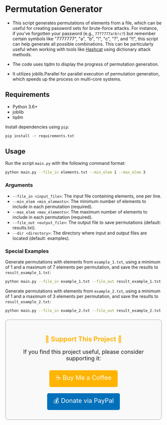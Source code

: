 
# Permutation Generator

- This script generates permutations of elements from a file, which can be useful for creating password sets for brute-force attacks. 
  For instance, if you've forgotten your password (e.g., `7777777a!b!c?`) but remember certain symbols like "7777777", "a", "b", "!", "c", "?", and "!!", 
  this script can help generate all possible combinations. 
  This can be particularly useful when working with tools like [Hashcat](https://hashcat.net/wiki/) using dictionary attack methods.

- The code uses tqdm to display the progress of permutation generation.
- It utilizes joblib.Parallel for parallel execution of permutation generation, which speeds up the process on multi-core systems.

## Requirements

- Python 3.6+
- joblib
- tqdm

Install dependencies using `pip`:

```bash
pip install -r requirements.txt
```

## Usage

Run the script `main.py` with the following command format:

```bash
python main.py --file_in elements.txt --min_elem 1 --max_elem 3
```

### Arguments

- `--file_in <input_file>`: The input file containing elements, one per line.
- `--min_elem <min_elements>`: The minimum number of elements to include in each permutation (required).
- `--max_elem <max_elements>`: The maximum number of elements to include in each permutation (required).
- `--file_out <output_file>`: The output file to save permutations (default: results.txt).
- `--dir <directory>`: The directory where input and output files are located (default: examples).

### Special Examples

Generate permutations with elements from `example_1.txt`, using a minimum of 1 and a maximum of 7 elements per permutation, and save the results to `result_example_1.txt`:

```bash
python main.py --file_in example_1.txt --file_out result_example_1.txt --min_elem 1 --max_elem 7
```

Generate permutations with elements from `example_2.txt`, using a minimum of 1 and a maximum of 3 elements per permutation, and save the results to `result_example_2.txt`:

```bash
python main.py --file_in example_2.txt --file_out result_example_2.txt --min_elem 1 --max_elem 3
```
<div style="text-align: center; margin: 20px 0; padding: 20px; background-color: #f9f9f9; border: 2px solid #ccc; border-radius: 10px;">
  <h2 style="color: #ffb400;">👻 Support This Project 👻</h2>
  <p style="font-size: 18px;">If you find this project useful, please consider supporting it:</p>
  <a href="https://buymeacoffee.com/777casper777" target="_blank" style="display: inline-block; padding: 10px 20px; margin: 10px 0; font-size: 20px; color: white; background-color: #ffb400; text-decoration: none; border-radius: 5px;">☕ Buy Me a Coffee</a>
  <br>
  <a href="https://www.paypal.com/ncp/payment/5CTH5JXASWEBJ" target="_blank" style="display: inline-block; padding: 10px 20px; margin: 10px 0; font-size: 20px; color: white; background-color: #0070ba; text-decoration: none; border-radius: 5px;">
    💰 Donate via PayPal
  </a>
</div>



